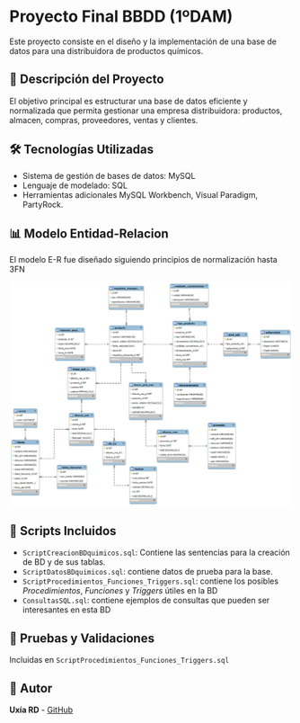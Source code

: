 # Proyecto Final BBDD (1ºDAM)

Este proyecto consiste en el diseño y la implementación de una base de datos para una distribuidora de productos químicos.

## :bookmark_tabs: Descripción del Proyecto
El objetivo principal es estructurar una base de datos eficiente y normalizada que permita gestionar una empresa distribuidora: productos, almacen, compras, proveedores, ventas y clientes.

## 🛠️ Tecnologías Utilizadas
- Sistema de gestión de bases de datos: MySQL 
- Lenguaje de modelado: SQL
- Herramientas adicionales MySQL Workbench, Visual Paradigm, PartyRock.

## :bar_chart: Modelo Entidad-Relacion
El modelo E-R fue diseñado siguiendo principios de normalización hasta 3FN

![Diagrama ER](ModeloRelacionalFinal.png)

## :file_folder: Scripts Incluidos
- `ScriptCreacionBDquimicos.sql`: Contiene las sentencias para la creación de BD y de sus tablas.
- `ScriptDatosBDquimicos.sql`: contiene datos de prueba para la base.
- `ScriptProcedimientos_Funciones_Triggers.sql`: contiene los posibles *Procedimientos*, *Funciones* y *Triggers* útiles en la BD
- `ConsultasSQL.sql`: contiene ejemplos de consultas que pueden ser interesantes en esta BD

## 🧪 Pruebas y Validaciones
Incluidas en `ScriptProcedimientos_Funciones_Triggers.sql`

## :woman: Autor
**Uxía RD** - [GitHub](https://github.com/uxiarddmg)